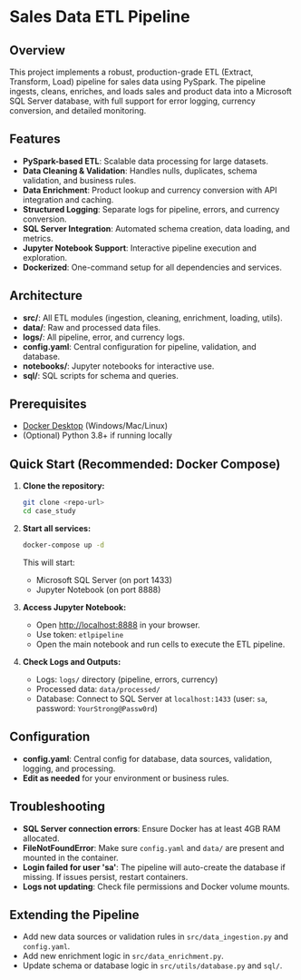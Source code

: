 # Sales Data ETL Pipeline

## Overview
This project implements a robust, production-grade ETL (Extract, Transform, Load) pipeline for sales data using PySpark. The pipeline ingests, cleans, enriches, and loads sales and product data into a Microsoft SQL Server database, with full support for error logging, currency conversion, and detailed monitoring.

## Features
- **PySpark-based ETL**: Scalable data processing for large datasets.
- **Data Cleaning & Validation**: Handles nulls, duplicates, schema validation, and business rules.
- **Data Enrichment**: Product lookup and currency conversion with API integration and caching.
- **Structured Logging**: Separate logs for pipeline, errors, and currency conversion.
- **SQL Server Integration**: Automated schema creation, data loading, and metrics.
- **Jupyter Notebook Support**: Interactive pipeline execution and exploration.
- **Dockerized**: One-command setup for all dependencies and services.

## Architecture
- **src/**: All ETL modules (ingestion, cleaning, enrichment, loading, utils).
- **data/**: Raw and processed data files.
- **logs/**: All pipeline, error, and currency logs.
- **config.yaml**: Central configuration for pipeline, validation, and database.
- **notebooks/**: Jupyter notebooks for interactive use.
- **sql/**: SQL scripts for schema and queries.

## Prerequisites
- [Docker Desktop](https://www.docker.com/products/docker-desktop) (Windows/Mac/Linux)
- (Optional) Python 3.8+ if running locally

## Quick Start (Recommended: Docker Compose)
1. **Clone the repository:**
   ```sh
   git clone <repo-url>
   cd case_study
   ```
2. **Start all services:**
   ```sh
   docker-compose up -d
   ```
   This will start:
   - Microsoft SQL Server (on port 1433)
   - Jupyter Notebook (on port 8888)

3. **Access Jupyter Notebook:**
   - Open [http://localhost:8888](http://localhost:8888) in your browser.
   - Use token: `etlpipeline`
   - Open the main notebook and run cells to execute the ETL pipeline.

4. **Check Logs and Outputs:**
   - Logs: `logs/` directory (pipeline, errors, currency)
   - Processed data: `data/processed/`
   - Database: Connect to SQL Server at `localhost:1433` (user: `sa`, password: `YourStrong@Passw0rd`)

## Configuration
- **config.yaml**: Central config for database, data sources, validation, logging, and processing.
- **Edit as needed** for your environment or business rules.

## Troubleshooting
- **SQL Server connection errors**: Ensure Docker has at least 4GB RAM allocated.
- **FileNotFoundError**: Make sure `config.yaml` and `data/` are present and mounted in the container.
- **Login failed for user 'sa'**: The pipeline will auto-create the database if missing. If issues persist, restart containers.
- **Logs not updating**: Check file permissions and Docker volume mounts.

## Extending the Pipeline
- Add new data sources or validation rules in `src/data_ingestion.py` and `config.yaml`.
- Add new enrichment logic in `src/data_enrichment.py`.
- Update schema or database logic in `src/utils/database.py` and `sql/`.
